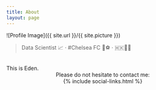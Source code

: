 ```yaml
---
title: About
layout: page
---
```


![Profile Image]({{ site.url }}/{{ site.picture }})

> Data Scientist 📈 · #Chelsea FC 💙⚽ · 🇭🇰🏴󠁧󠁢󠁥󠁮󠁧󠁿🏴󠁧󠁢󠁳󠁣󠁴󠁿

<br>
This is Eden.

<br>
<center>
Please do not hesitate to contact me: <br>
{% include social-links.html %}
</center>
